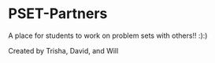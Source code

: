 # PSET-Partners

A place for students to work on problem sets with others!! :):)

Created by Trisha, David, and Will
